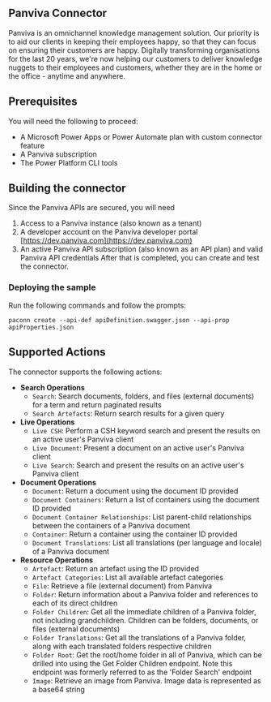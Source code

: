 ## Panviva Connector

Panviva is an omnichannel knowledge management solution. Our priority is to aid our clients in keeping their employees happy, so that they can focus on ensuring their customers are happy. Digitally transforming organisations for the last 20 years, we're now helping our customers to deliver knowledge nuggets to their employees and customers, whether they are in the home or the office - anytime and anywhere.

## Prerequisites

You will need the following to proceed:

- A Microsoft Power Apps or Power Automate plan with custom connector feature
- A Panviva subscription
- The Power Platform CLI tools

## Building the connector

Since the Panviva APIs are secured, you will need

1. Access to a Panviva instance (also known as a tenant)
2. A developer account on the Panviva developer portal [https://dev.panviva.com](https://dev.panviva.com)
3. An active Panviva API subscription (also known as an API plan) and valid Panviva API credentials
   After that is completed, you can create and test the connector.

### Deploying the sample

Run the following commands and follow the prompts:

```paconn
paconn create --api-def apiDefinition.swagger.json --api-prop apiProperties.json
```

## Supported Actions

The connector supports the following actions:

- **Search Operations**
  - `Search`: Search documents, folders, and files (external documents) for a term and return paginated results
  - `Search Artefacts`: Return search results for a given query
- **Live Operations**
  - `Live CSH`: Perform a CSH keyword search and present the results on an active user's Panviva client
  - `Live Document`: Present a document on an active user's Panviva client
  - `Live Search`: Search and present the results on an active user's Panviva client
- **Document Operations**
  - `Document`: Return a document using the document ID provided
  - `Document Containers`: Return a list of containers using the document ID provided
  - `Document Container Relationships`: List parent-child relationships between the containers of a Panviva document
  - `Container`: Return a container using the container ID provided
  - `Document Translations`: List all translations (per language and locale) of a Panviva document
- **Resource Operations**
  - `Artefact`: Return an artefact using the ID provided
  - `Artefact Categories`: List all available artefact categories
  - `File`: Retrieve a file (external document) from Panviva
  - `Folder`: Return information about a Panviva folder and references to each of its direct children
  - `Folder Children`: Get all the immediate children of a Panviva folder, not including grandchildren. Children can be folders, documents, or files (external documents)
  - `Folder Translations`: Get all the translations of a Panviva folder, along with each translated folders respective children
  - `Folder Root`: Get the root/home folder in all of Panviva, which can be drilled into using the Get Folder Children endpoint. Note this endpoint was formerly referred to as the 'Folder Search' endpoint
  - `Image`: Retrieve an image from Panviva. Image data is represented as a base64 string
